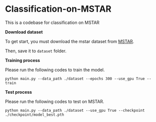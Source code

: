 # Classification-on-MSTAR
This is a codebase for classification on MSTAR

**Download dataset**

To get start, you must download the mstar dataset from [MSTAR](https://drive.google.com/file/d/1Mzt4Cjq1MvdIA6HVxfAgMVibO1rpzZFb/view?usp=sharing).

Then, save it to ```dataset``` folder.

**Training process**

Please run the following codes to train the model.

```
python main.py --data_path ./dataset --epochs 300 --use_gpu True --train
```

**Test process**

Please run the following codes to test on MSTAR.

```
python main.py --data_path ./dataset --use_gpu True --checkpoint ./checkpoint/model_best.pth 
```
